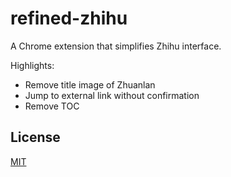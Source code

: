 # refined-zhihu
A Chrome extension that simplifies Zhihu interface.

Highlights:
* Remove title image of Zhuanlan
* Jump to external link without confirmation
* Remove TOC

## License
[MIT](LICENSE)
